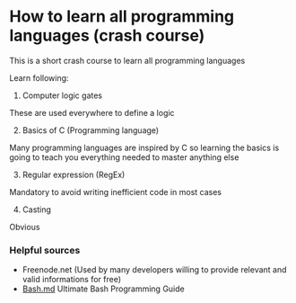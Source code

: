 # How to learn all programming languages (crash course)

This is a short crash course to learn all programming languages

Learn following:
1. Computer logic gates

These are used everywhere to define a logic

2. Basics of C (Programming language)

Many programming languages are inspired by C so learning the basics is going to teach you everything needed to master anything else

3. Regular expression (RegEx)

Mandatory to avoid writing inefficient code in most cases

4. Casting

Obvious

### Helpful sources
- Freenode.net (Used by many developers willing to provide relevant and valid informations for free)
- <a href=https://github.com/Uniminin/crash-course/blob/master/Bash.md>Bash.md</a> Ultimate Bash Programming Guide
